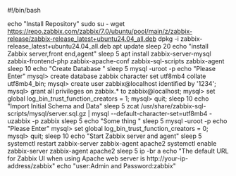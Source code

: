 #!/bin/bash

echo "Install Repository"
sudo su -
 wget https://repo.zabbix.com/zabbix/7.0/ubuntu/pool/main/z/zabbix-release/zabbix-release_latest+ubuntu24.04_all.deb
 dpkg -i zabbix-release_latest+ubuntu24.04_all.deb
 apt update
 sleep 20
 echo "install Zabbix server,front end,agent"
 sleep 5
 apt install zabbix-server-mysql zabbix-frontend-php zabbix-apache-conf zabbix-sql-scripts zabbix-agent
 sleep 10
 echo "Create Database "
 sleep 5
 mysql -uroot -p
echo "Please Enter"
mysql> create database zabbix character set utf8mb4 collate utf8mb4_bin;
mysql> create user zabbix@localhost identified by '1234';
mysql> grant all privileges on zabbix.* to zabbix@localhost;
mysql> set global log_bin_trust_function_creators = 1;
mysql> quit;
sleep 10
echo "Import Initial Schema and Data"
sleep 5
zcat /usr/share/zabbix-sql-scripts/mysql/server.sql.gz | mysql --default-character-set=utf8mb4 -uzabbix -p zabbix
sleep 5
echo "Some thing  "
sleep 5
mysql -uroot -p
echo "Please Enter"
mysql> set global log_bin_trust_function_creators = 0;
mysql> quit;
sleep 10
echo "Start Zabbix server and agent"
sleep 5
systemctl restart zabbix-server zabbix-agent apache2
systemctl enable zabbix-server zabbix-agent apache2
sleep 5
ip -br a
echo "The default URL for Zabbix UI when using Apache web server is http://your-ip-address/zabbix"
echo "user:Admin and Password:zabbix"